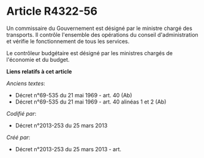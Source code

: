 # Article R4322-56

Un commissaire du Gouvernement est désigné par le ministre chargé des transports. Il contrôle l'ensemble des opérations du
conseil d'administration et vérifie le fonctionnement de tous les services.

Le contrôleur budgétaire est désigné par les ministres chargés de l'économie et du budget.

**Liens relatifs à cet article**

_Anciens textes_:

  - Décret n°69-535 du 21 mai 1969 - art. 40 (Ab)
  - Décret n°69-535 du 21 mai 1969 - art. 40 alinéas 1 et 2 (Ab)

_Codifié par_:

  - Décret n°2013-253 du 25 mars 2013

_Créé par_:

  - Décret n°2013-253 du 25 mars 2013 - art.
